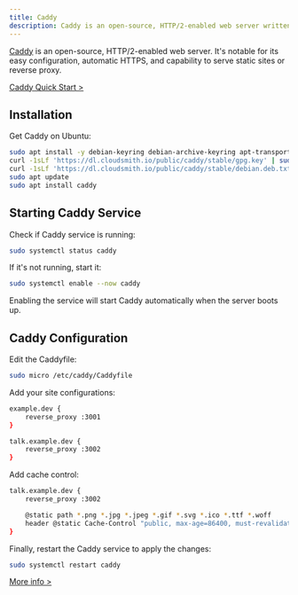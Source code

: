 ```yaml
---
title: Caddy
description: Caddy is an open-source, HTTP/2-enabled web server written in Go.
---
```


[Caddy](https://caddyserver.com/) is an open-source, HTTP/2-enabled web server. It's notable for its easy configuration, automatic HTTPS, and capability to serve static sites or reverse proxy.

[Caddy Quick Start >](https://caddyserver.com/docs/quick-starts)

## Installation

Get Caddy on Ubuntu:

```bash
sudo apt install -y debian-keyring debian-archive-keyring apt-transport-https
curl -1sLf 'https://dl.cloudsmith.io/public/caddy/stable/gpg.key' | sudo gpg --dearmor -o /usr/share/keyrings/caddy-stable-archive-keyring.gpg
curl -1sLf 'https://dl.cloudsmith.io/public/caddy/stable/debian.deb.txt' | sudo tee /etc/apt/sources.list.d/caddy-stable.list
sudo apt update
sudo apt install caddy
```

## Starting Caddy Service

Check if Caddy service is running:

```bash
sudo systemctl status caddy
```

If it's not running, start it:

```bash
sudo systemctl enable --now caddy
```

Enabling the service will start Caddy automatically when the server boots up.

## Caddy Configuration

Edit the Caddyfile:

```bash
sudo micro /etc/caddy/Caddyfile
```

Add your site configurations:

```bash
example.dev {
	reverse_proxy :3001
}

talk.example.dev {
	reverse_proxy :3002
}
```

Add cache control:

```bash
talk.example.dev {
	reverse_proxy :3002

	@static path *.png *.jpg *.jpeg *.gif *.svg *.ico *.ttf *.woff
	header @static Cache-Control "public, max-age=86400, must-revalidate"
}
```

Finally, restart the Caddy service to apply the changes:

```bash
sudo systemctl restart caddy
```

[More info >](https://caddyserver.com/docs/getting-started)
